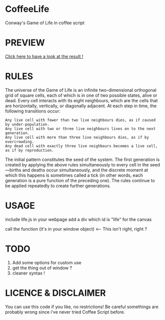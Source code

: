CoffeeLife
==========

Conway's Game of Life in coffee script

PREVIEW
=======

[Click here to have a look at the result !](http://cedias.github.com/CoffeeLife)

RULES
=======
The universe of the Game of Life is an infinite two-dimensional orthogonal grid of square cells, each of which is in one of two possible states, alive or dead. Every cell interacts with its eight neighbours, which are the cells that are horizontally, vertically, or diagonally adjacent. At each step in time, the following transitions occur:

	Any live cell with fewer than two live neighbours dies, as if caused by under-population.
	Any live cell with two or three live neighbours lives on to the next generation.
	Any live cell with more than three live neighbours dies, as if by overcrowding.
	Any dead cell with exactly three live neighbours becomes a live cell, as if by reproduction.

The initial pattern constitutes the seed of the system. The first generation is created by applying the above rules simultaneously to every cell in the seed—births and deaths occur simultaneously, and the discrete moment at which this happens is sometimes called a tick (in other words, each generation is a pure function of the preceding one). The rules continue to be applied repeatedly to create further generations.

USAGE
======
include life.js in your webpage
	<script src="life.js"> </script>
add a div which id is "life" for the canvas
	<div id="life"></div>
call the function (it's in your window object) <-- This isn't right, right ?
	<script type="text/javascript"> coffeeLife(65,25); </script>

TODO
=====

1. Add some options for custom use
2. get the thing out of window ?
3. cleaner syntax !

LICENCE & DISCLAIMER
==================
You can use this code if you like, no restrictions!
Be careful somethings are probably wrong since i've never tried Coffee Script before.




